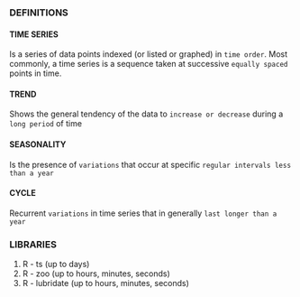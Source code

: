 ### DEFINITIONS

#### TIME SERIES
Is a series of data points indexed (or listed or graphed) in `time order`. Most commonly, a time series is a sequence taken at successive `equally spaced` points in time.

#### TREND
Shows the general tendency of the data to `increase or decrease` during a `long period` of time

#### SEASONALITY
Is the presence of `variations` that occur at specific `regular intervals less than a year`

#### CYCLE
Recurrent `variations` in time series that in generally `last longer than a year`


### LIBRARIES
1. R - ts (up to days)
2. R - zoo (up to hours, minutes, seconds)
3. R - lubridate (up to hours, minutes, seconds)
